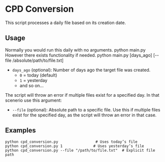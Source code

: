 ﻿# CPD Conversion

This script processes a daily file based on its creation date.

## Usage

Normally you would run this daily with no arguments. 
    python main.py
However there exists functionality if needed. 
    python main.py [days_ago] [--file /absolute/path/to/file.txt]
- `days_ago` (optional): Number of days ago the target file was created.
  - `0` = today (default)
  - `1` = yesterday
  - and so on...

The script will throw an error if multiple files exist for a specified day. In that scenerio use this argument:

- `--file` (optional): Absolute path to a specific file.
  Use this if multiple files exist for the specified day, as the script will throw an error in that case.

## Examples

    python cpd_conversion.py                 # Uses today’s file
    python cpd_conversion.py 1              # Uses yesterday’s file
    python cpd_conversion.py --file "/path/to/file.txt"  # Explicit file path


